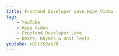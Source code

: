 ```yaml
---
title: Frontend Developer Love Hype Video
tag:
    - YouTube
    - Hype Video
    - Frontend Developer Love
    - Beats, Rhymes & Unit Tests
youtube: vQltzK9wbJ8
---
```

